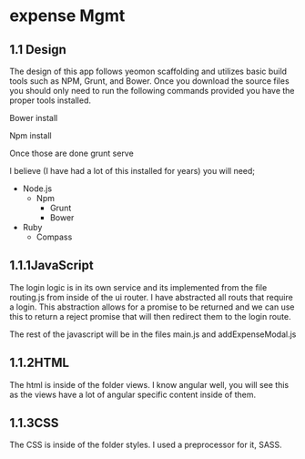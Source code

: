 

# ​expense Mgmt



## 1.1 Design

The design of this app follows yeomon scaffolding and utilizes basic build tools such as NPM, Grunt, and Bower. Once you download the source files you should only need to run the following commands provided you have the proper tools installed.

Bower install

Npm install

Once those are done grunt serve

I believe (I have had a lot of this installed for years) you will need;

- Node.js
  - Npm
    - Grunt
    - Bower
- Ruby
  - Compass


## 1.1.1JavaScript

The login logic is in its own service and its implemented from the file routing.js from inside of the ui router. I have abstracted all routs that require a login. This abstraction allows for a promise to be returned and we can use this to return a reject promise that will then redirect them to the login route.

The rest of the javascript will be in the files main.js and addExpenseModal.js


## 1.1.2HTML

The html is inside of the folder views. I know angular well, you will see this as the views have a lot of angular specific content inside of them.


## 1.1.3CSS

The CSS is inside of the folder styles. I used a preprocessor for it, SASS.

